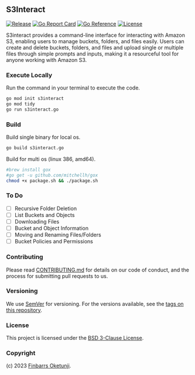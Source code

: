 ## S3Interact

[![Release](https://img.shields.io/github/release/0xnu/s3interact.svg)](https://github.com/0xnu/s3interact/releases/latest)
[![Go Report Card](https://goreportcard.com/badge/github.com/0xnu/s3interact)](https://goreportcard.com/report/github.com/0xnu/s3interact)
[![Go Reference](https://pkg.go.dev/badge/github.com/0xnu/s3interact.svg)](https://pkg.go.dev/github.com/0xnu/s3interact)
[![License](https://img.shields.io/github/license/0xnu/s3interact)](/LICENSE)

S3interact provides a command-line interface for interacting with Amazon S3, enabling users to manage buckets, folders, and files easily. Users can create and delete buckets, folders, and files and upload single or multiple files through simple prompts and inputs, making it a resourceful tool for anyone working with Amazon S3.

### Execute Locally

Run the command in your terminal to execute the code.

```sh
go mod init s3interact
go mod tidy
go run s3interact.go
```

### Build

Build single binary for local os.

```sh
go build s3interact.go
```

Build for multi os (linux 386, amd64).

```sh
#brew install gox
#go get -u github.com/mitchellh/gox
chmod +x package.sh && ./package.sh
```

### To Do

- [ ] Recursive Folder Deletion
- [ ] List Buckets and Objects
- [ ] Downloading Files
- [ ] Bucket and Object Information
- [ ] Moving and Renaming Files/Folders
- [ ] Bucket Policies and Permissions

### Contributing

Please read [CONTRIBUTING.md](https://gist.github.com/PurpleBooth/b24679402957c63ec426) for details on our code of conduct, and the process for submitting pull requests to us.

### Versioning

We use [SemVer](http://semver.org/) for versioning. For the versions available, see the [tags on this repository](https://github.com/Cloudeya/coronavirusapi-wrapper/tags).

### License

This project is licensed under the [BSD 3-Clause License](./LICENSE).

### Copyright

(c) 2023 [Finbarrs Oketunji](https://finbarrs.eu).
